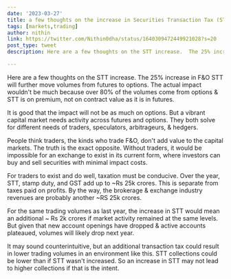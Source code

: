 ```yaml
---
date: '2023-03-27'
title: a few thoughts on the increase in Securities Transaction Tax (STT)
tags: [markets,trading]
author: nithin
link: https://twitter.com/Nithin0dha/status/1640309472449921028?s=20
post_type: tweet
description: Here are a few thoughts on the STT increase.  The 25% increase in F&O STT will further move volumes from futures to options...

---
```

Here are a few thoughts on the STT increase. The 25% increase in F&O STT will further move volumes from futures to options. The actual impact wouldn't be much because over 80% of the volumes come from options & STT is on premium, not on contract value as it is in futures. 

It is good that the impact will not be as much on options. But a vibrant capital market needs activity across futures and options. They both solve for different needs of traders, speculators, arbitrageurs, & hedgers.

People think traders, the kinds who trade F&O, don't add value to the capital markets. The truth is the exact opposite. Without traders, it would be impossible for an exchange to exist in its current form, where investors can buy and sell securities with minimal impact costs.

For traders to exist and do well, taxation must be conducive. Over the year, STT, stamp duty, and GST add up to ~Rs 25k crores. This is separate from taxes paid on profits. By the way, the brokerage & exchange industry revenues are probably another ~RS 25k crores.

For the same trading volumes as last year, the increase in STT would mean an additional ~ Rs 2k crores if market activity remained at the same levels. But given that new account openings have dropped & active accounts plateaued, volumes will likely drop next year. 

It may sound counterintuitive, but an additional transaction tax could result in lower trading volumes in an environment like this. STT collections could be lower than if STT wasn't increased. So an increase in STT may not lead to higher collections if that is the intent. 
